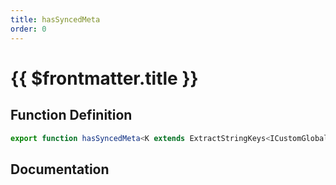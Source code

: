 ```yaml
---
title: hasSyncedMeta
order: 0
---
```


# {{ $frontmatter.title }}

## Function Definition

```ts
export function hasSyncedMeta<K extends ExtractStringKeys<ICustomGlobalSyncedMeta>>(key: K): boolean;
```

## Documentation

<!--@include: ./parts/hasSyncedMeta.md-->
